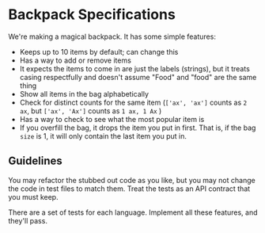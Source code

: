 # Backpack Specifications

We're making a magical backpack. It has some simple features:

- Keeps up to 10 items by default; can change this
- Has a way to add or remove items
- It expects the items to come in are just the labels (strings), but it treats casing respectfully and doesn't assume "Food" and "food" are the same thing
- Show all items in the bag alphabetically
- Check for distinct counts for the same item (`['ax', 'ax']` counts as `2 ax`, but `['ax', 'Ax']`  counts as `1 ax, 1 Ax` )
- Has a way to check to see what the most popular item is
- If you overfill the bag, it drops the item you put in first. That is, if the bag `size` is 1, it will only contain the last item you put in.

## Guidelines

You may refactor the stubbed out code as you like, but you may not change the code in test files to match them. Treat the tests as an API contract that you must keep.

There are a set of tests for each language. Implement all these features, and they'll pass.
